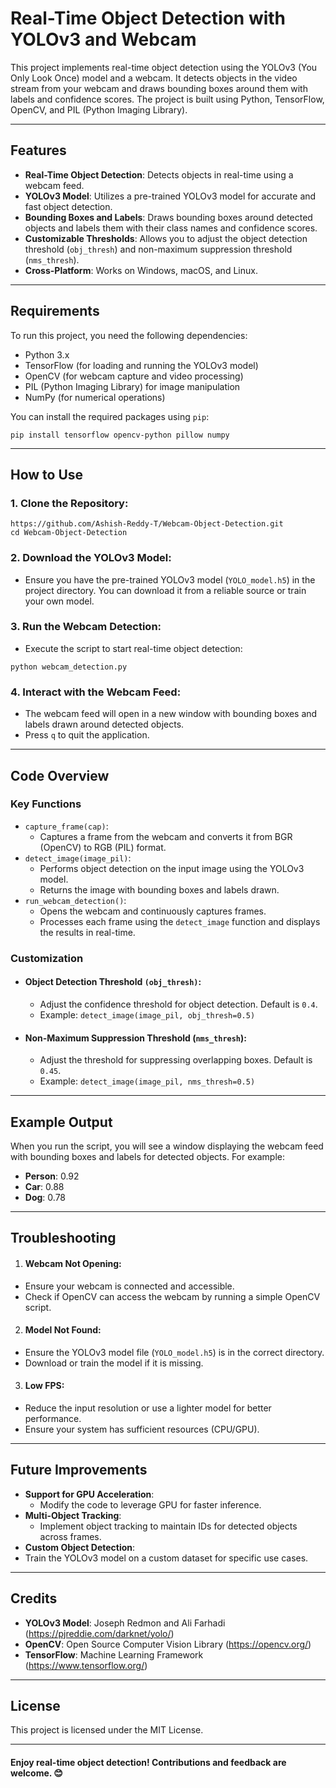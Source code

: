 # Real-Time Object Detection with YOLOv3 and Webcam

This project implements real-time object detection using the YOLOv3 (You Only Look Once) model and a webcam. It detects objects in the video stream from your webcam and draws bounding boxes around them with labels and confidence scores. The project is built using Python, TensorFlow, OpenCV, and PIL (Python Imaging Library).

---

## Features

- **Real-Time Object Detection**: Detects objects in real-time using a webcam feed.
- **YOLOv3 Model**: Utilizes a pre-trained YOLOv3 model for accurate and fast object detection.
- **Bounding Boxes and Labels**: Draws bounding boxes around detected objects and labels them with their class names and confidence scores.
- **Customizable Thresholds**: Allows you to adjust the object detection threshold (`obj_thresh`) and non-maximum suppression threshold (`nms_thresh`).
- **Cross-Platform**: Works on Windows, macOS, and Linux.

---

## Requirements

To run this project, you need the following dependencies:

- Python 3.x
- TensorFlow (for loading and running the YOLOv3 model)
- OpenCV (for webcam capture and video processing)
- PIL (Python Imaging Library) for image manipulation
- NumPy (for numerical operations)

You can install the required packages using `pip`:

```
pip install tensorflow opencv-python pillow numpy
```

---

## How to Use

### 1. Clone the Repository:

```
https://github.com/Ashish-Reddy-T/Webcam-Object-Detection.git
cd Webcam-Object-Detection
```
### 2. Download the YOLOv3 Model:

- Ensure you have the pre-trained YOLOv3 model (`YOLO_model.h5`) in the project directory. You can download it from a reliable source or train your own model.

### 3. Run the Webcam Detection:

- Execute the script to start real-time object detection:
```
python webcam_detection.py
```

### 4. Interact with the Webcam Feed:
- The webcam feed will open in a new window with bounding boxes and labels drawn around detected objects.
- Press `q` to quit the application.

---

## Code Overview

### Key Functions

- `capture_frame(cap)`:
  - Captures a frame from the webcam and converts it from BGR (OpenCV) to RGB (PIL) format.
- `detect_image(image_pil)`:
  - Performs object detection on the input image using the YOLOv3 model.
  - Returns the image with bounding boxes and labels drawn.
- `run_webcam_detection()`:
  - Opens the webcam and continuously captures frames.
  - Processes each frame using the `detect_image` function and displays the results in real-time.

### Customization

- #### Object Detection Threshold `(obj_thresh)`:
  - Adjust the confidence threshold for object detection. Default is `0.4`.
  - Example: `detect_image(image_pil, obj_thresh=0.5)`
- #### Non-Maximum Suppression Threshold (`nms_thresh`):
  - Adjust the threshold for suppressing overlapping boxes. Default is `0.45`.
  - Example: `detect_image(image_pil, nms_thresh=0.5)`

---

## Example Output

When you run the script, you will see a window displaying the webcam feed with bounding boxes and labels for detected objects. For example:

- __Person__: 0.92
- __Car__: 0.88
- __Dog__: 0.78

---

## Troubleshooting

1. #### Webcam Not Opening:
- Ensure your webcam is connected and accessible.
- Check if OpenCV can access the webcam by running a simple OpenCV script.

2. #### Model Not Found:
- Ensure the YOLOv3 model file (`YOLO_model.h5`) is in the correct directory.
- Download or train the model if it is missing.

3. #### Low FPS:
- Reduce the input resolution or use a lighter model for better performance.
- Ensure your system has sufficient resources (CPU/GPU).

---

## Future Improvements

- __Support for GPU Acceleration__:
  - Modify the code to leverage GPU for faster inference.
- __Multi-Object Tracking__:
  - Implement object tracking to maintain IDs for detected objects across frames.
- __Custom Object Detection__:
 - Train the YOLOv3 model on a custom dataset for specific use cases.

---

## Credits

- __YOLOv3 Model__: Joseph Redmon and Ali Farhadi (https://pjreddie.com/darknet/yolo/)
- __OpenCV__: Open Source Computer Vision Library (https://opencv.org/)
- __TensorFlow__: Machine Learning Framework (https://www.tensorflow.org/)

---

## License 

This project is licensed under the MIT License.

---

#### Enjoy real-time object detection! Contributions and feedback are welcome. 😊








